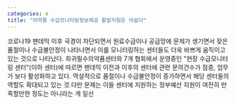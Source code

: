 ```yaml
---
categories: e
title: "의약품 수급모니터링정보제공 활발지원은 아쉽다"
---
```

코로나19 팬데믹 이후 국경이 차단되면서 원료수급이나 공급망에 문제가 생기면서 잦은 품절이나 수급불안정이 나타나면서 이를 모니터링하는 센터들도 더욱 바쁘게 움직이고 있는 것으로 나타났다. 희귀필수의약품센터와 7개 협회에서 운영중인 "현장 수급모니터링 센터"(이하 센터)에 따르면 팬데믹 이전과 이후의 센터에 관련 문의건수가 점증, 업무가 보다 활성화하고 있다. 역설적으로 품절이나 수급불안정이 증가하면서 해당 센터들의 역할도 확대되고 있는 것.다만 문제는 이들 센터에 지원하는 정부예산 지원이 여전히 만족할만한 정도는 아니라는 게 일선